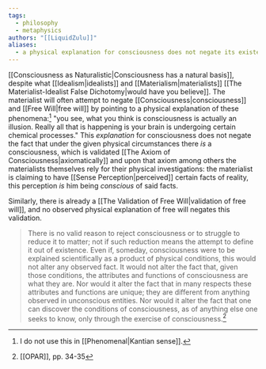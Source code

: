 ```yaml
---
tags:
  - philosophy
  - metaphysics
authors: "[[LiquidZulu]]"
aliases:
  - a physical explanation for consciousness does not negate its existence
---
```


[[Consciousness as Naturalistic|Consciousness has a natural basis]], despite what [[Idealism|idealists]] and [[Materialism|materialists]] [[The Materialist-Idealist False Dichotomy|would have you believe]]. The materialist will often attempt to negate [[Consciousness|consciousness]] and [[Free Will|free will]] by pointing to a physical explanation of these phenomena:[^1] "you see, what you think is consciousness is actually an illusion. Really all that is happening is your brain is undergoing certain chemical processes." This *explanation* for consciousness does not negate the fact that under the given physical circumstances there *is* a consciousness, which is validated [[The Axiom of Consciousness|axiomatically]] and upon that axiom among others the materialists themselves rely for their physical investigations: the materialist is claiming to have [[Sense Perception|perceived]] certain facts of reality, this perception *is* him being *conscious* of said facts.

Similarly, there is already a [[The Validation of Free Will|validation of free will]], and no observed physical explanation of free will negates this validation.

>There is no valid reason to reject consciousness or to struggle to reduce it to matter; not if such reduction means the attempt to define it out of existence. Even if, someday, consciousness were to be explained scientifically as a product of physical conditions, this would not alter any observed fact. It would not alter the fact that, given those conditions, the attributes and functions of consciousness are what they are. Nor would it alter the fact that in many respects these attributes and functions are unique; they are different from anything observed in unconscious entities. Nor would it alter the fact that one can discover the conditions of consciousness, as of anything else one seeks to know, only through the exercise of consciousness.[^2]

[^1]: I do not use this in [[Phenomenal|Kantian sense]].
[^2]: [[OPAR]], pp. 34-35